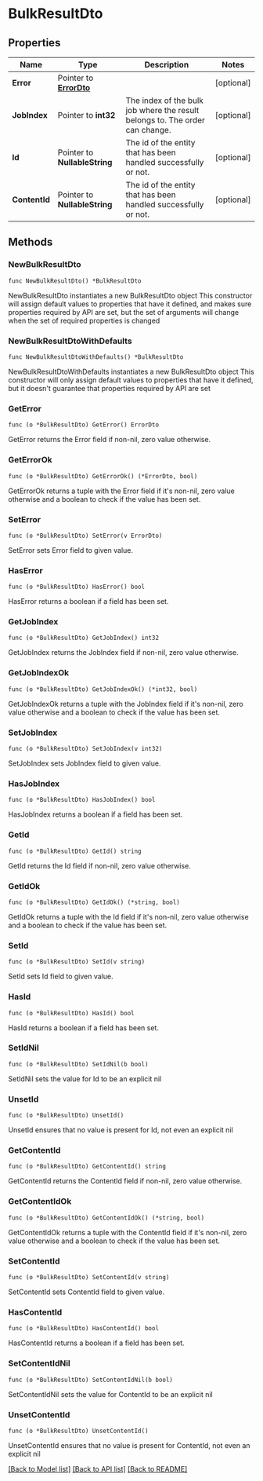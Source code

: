 # BulkResultDto

## Properties

Name | Type | Description | Notes
------------ | ------------- | ------------- | -------------
**Error** | Pointer to [**ErrorDto**](ErrorDto.md) |  | [optional] 
**JobIndex** | Pointer to **int32** | The index of the bulk job where the result belongs to. The order can change. | [optional] 
**Id** | Pointer to **NullableString** | The id of the entity that has been handled successfully or not. | [optional] 
**ContentId** | Pointer to **NullableString** | The id of the entity that has been handled successfully or not. | [optional] 

## Methods

### NewBulkResultDto

`func NewBulkResultDto() *BulkResultDto`

NewBulkResultDto instantiates a new BulkResultDto object
This constructor will assign default values to properties that have it defined,
and makes sure properties required by API are set, but the set of arguments
will change when the set of required properties is changed

### NewBulkResultDtoWithDefaults

`func NewBulkResultDtoWithDefaults() *BulkResultDto`

NewBulkResultDtoWithDefaults instantiates a new BulkResultDto object
This constructor will only assign default values to properties that have it defined,
but it doesn't guarantee that properties required by API are set

### GetError

`func (o *BulkResultDto) GetError() ErrorDto`

GetError returns the Error field if non-nil, zero value otherwise.

### GetErrorOk

`func (o *BulkResultDto) GetErrorOk() (*ErrorDto, bool)`

GetErrorOk returns a tuple with the Error field if it's non-nil, zero value otherwise
and a boolean to check if the value has been set.

### SetError

`func (o *BulkResultDto) SetError(v ErrorDto)`

SetError sets Error field to given value.

### HasError

`func (o *BulkResultDto) HasError() bool`

HasError returns a boolean if a field has been set.

### GetJobIndex

`func (o *BulkResultDto) GetJobIndex() int32`

GetJobIndex returns the JobIndex field if non-nil, zero value otherwise.

### GetJobIndexOk

`func (o *BulkResultDto) GetJobIndexOk() (*int32, bool)`

GetJobIndexOk returns a tuple with the JobIndex field if it's non-nil, zero value otherwise
and a boolean to check if the value has been set.

### SetJobIndex

`func (o *BulkResultDto) SetJobIndex(v int32)`

SetJobIndex sets JobIndex field to given value.

### HasJobIndex

`func (o *BulkResultDto) HasJobIndex() bool`

HasJobIndex returns a boolean if a field has been set.

### GetId

`func (o *BulkResultDto) GetId() string`

GetId returns the Id field if non-nil, zero value otherwise.

### GetIdOk

`func (o *BulkResultDto) GetIdOk() (*string, bool)`

GetIdOk returns a tuple with the Id field if it's non-nil, zero value otherwise
and a boolean to check if the value has been set.

### SetId

`func (o *BulkResultDto) SetId(v string)`

SetId sets Id field to given value.

### HasId

`func (o *BulkResultDto) HasId() bool`

HasId returns a boolean if a field has been set.

### SetIdNil

`func (o *BulkResultDto) SetIdNil(b bool)`

 SetIdNil sets the value for Id to be an explicit nil

### UnsetId
`func (o *BulkResultDto) UnsetId()`

UnsetId ensures that no value is present for Id, not even an explicit nil
### GetContentId

`func (o *BulkResultDto) GetContentId() string`

GetContentId returns the ContentId field if non-nil, zero value otherwise.

### GetContentIdOk

`func (o *BulkResultDto) GetContentIdOk() (*string, bool)`

GetContentIdOk returns a tuple with the ContentId field if it's non-nil, zero value otherwise
and a boolean to check if the value has been set.

### SetContentId

`func (o *BulkResultDto) SetContentId(v string)`

SetContentId sets ContentId field to given value.

### HasContentId

`func (o *BulkResultDto) HasContentId() bool`

HasContentId returns a boolean if a field has been set.

### SetContentIdNil

`func (o *BulkResultDto) SetContentIdNil(b bool)`

 SetContentIdNil sets the value for ContentId to be an explicit nil

### UnsetContentId
`func (o *BulkResultDto) UnsetContentId()`

UnsetContentId ensures that no value is present for ContentId, not even an explicit nil

[[Back to Model list]](../README.md#documentation-for-models) [[Back to API list]](../README.md#documentation-for-api-endpoints) [[Back to README]](../README.md)


